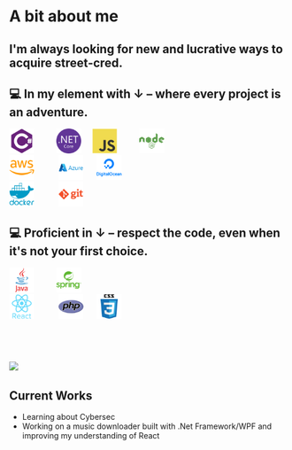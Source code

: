 <h1>A bit about me</h1>

## I'm always looking for new and lucrative ways to acquire street-cred.

## :computer: In my element with ↓ – where every project is an adventure.

<img src = 'Images\csharp-plain.svg' width='45' style="margin-right: 20px;"/><img src = 'Images\dotnetcore-original.svg' width='45' style="margin-left: 20px;"/><img src = 'Images\javascript-original.svg' width='45' style="margin-left: 20px;"/><img src = 'Images\nodejs-plain-wordmark.svg' width='45' style="margin-left: 40px;"/>
<br>
<img src = 'Images\amazonwebservices-plain-wordmark.svg' width='45' style="margin-right: 20px;"/>
<img src = 'Images\azure-original-wordmark.svg' width='45' style="margin-left: 20px;"/>
<img src = 'Images\digitalocean-original-wordmark.svg' width='45' style="margin-left: 20px;"/>
<br>
<img src = 'Images\docker-plain-wordmark.svg' width='45' style="margin-right: 20px;"/>
<img src = 'Images\git-plain-wordmark.svg' width='45' style="margin-left: 20px;"/>

## :computer: Proficient in ↓ – respect the code, even when it's not your first choice.

<img src = 'Images\java-original-wordmark.svg' width='45' style="margin-right: 20px;"/><img src = 'Images\spring-original-wordmark.svg' width='45' style="margin-left: 20px;"/>
<br>
<img src = 'Images\react-original-wordmark.svg' width='45' style="margin-right: 20px;"/>
<img src = 'Images\php-original.svg' width='45' style="margin-left: 20px;"/>
<img src = 'Images\css3-original-wordmark.svg' width='45' style="margin-left: 20px;"/>

<img src = "https://github-readme-stats.vercel.app/api/top-langs/?username=NComGit&layout=compact" style="margin-top: 60px;">

## Current Works

- Learning about Cybersec
- Working on a music downloader built with .Net Framework/WPF and improving my understanding of React

